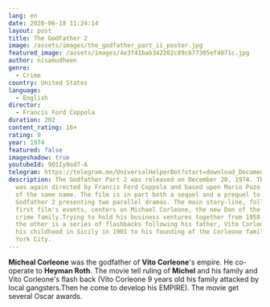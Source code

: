 ```yaml
---
lang: en
date: 2020-06-18 11:24:14
layout: post
title: The GodFather 2
image: /assets/images/the_godfather_part_ii_poster.jpg
featured_image: /assets/images/4e3f41bab342202c89c677305ef4071c.jpg
author: nisamudheen
genre:
  - Crime
country: United States
language:
  - English
director:
  - Francis Ford Coppola
duration: 202
content_rating: 16+
rating: 9
year: 1974
featured: false
imageshadow: true
youtubeId: 9O1Iy9od7-A
telegram: https://telegram.me/UniversalHelperBot?start=download_Document_468
description: The Godfather Part 2 was released on December 20, 1974. The  film
  was again directed by Francis Ford Coppola and based upon Mario Puzo's novel
  of the same name. The film is in part both a sequel and a prequel to The
  Godfather 2 presenting two parallel dramas. The main story-line, following the
  first film's events, centers on Michael Corleone, the new Don of the Corleone
  crime family.Trying to hold his business ventures together from 1958 to 1959;
  the other is a series of flashbacks following his father, Vito Corleone, from
  his childhood in Sicily in 1901 to his founding of the Corleone family in New
  York City.
---
```

**Micheal Corleone** was the godfather of **Vito Corleone**'s empire. He co-operate to **Heyman Roth**. The movie tell ruling of **Michel** and his family and Vito Corleone's flash back (Vito Corleone 9 years old his family attacked by local gangsters.Then he come to develop his EMPIRE). The movie get several Oscar awards.
